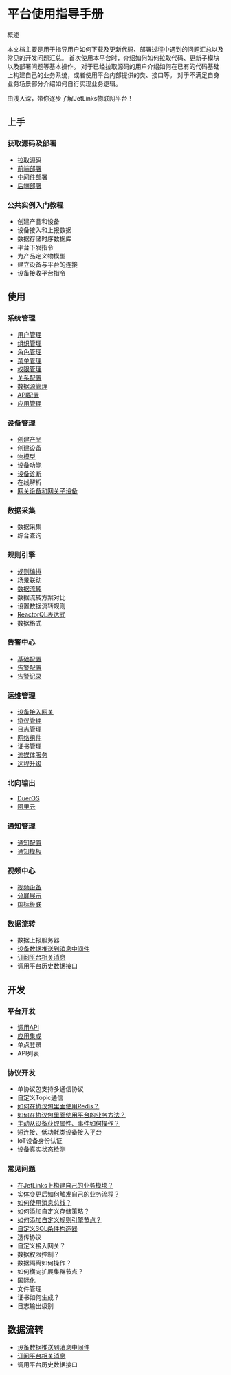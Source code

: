 # 平台使用指导手册

<div class='explanation primary'>
<p class='explanation-title-warp'>
  <span class='iconfont icon-bangzhu explanation-icon'></span>
  <span class='explanation-title font-weight'>概述</span>
</p>
  <p>本文档主要是用于指导用户如何下载及更新代码、部署过程中遇到的问题汇总以及常见的开发问题汇总。 首次使用本平台时，介绍如何如何拉取代码、更新子模块以及部署问题等基本操作。 
对于已经拉取源码的用户介绍如何在已有的代码基础上构建自己的业务系统，或者使用平台内部提供的类、接口等。
对于不满足自身业务场景部分介绍如何自行实现业务逻辑。</p>
  <p>由浅入深，带你逐步了解JetLinks物联网平台！</p>
</div>

## 上手

### 获取源码及部署

- <a target='_self' href='/dev-guide/pull-code.html'>
   拉取源码</a>
- <a target='_self' href='/dev-guide/ui-deploy.html'>
   前端部署</a>
- <a target='_self' href='/dev-guide/middleware-deploy.html'>
   中间件部署</a>
- <a target='_self' href='/dev-guide/java-deploy.html'>
   后端部署</a>

### 公共实例入门教程
- 创建产品和设备
- 设备接入和上报数据
- 数据存储时序数据库
- 平台下发指令
- 为产品定义物模型
- 建立设备与平台的连接
- 设备接收平台指令

## 使用

### 系统管理
- <a target='_self' href='/System_settings/System_user_management.html'>
  用户管理</a>
- <a target='_self' href='/System_settings/System_org_management.html'>
  组织管理</a>
- <a target='_self' href='/System_settings/System_role_management.html'>
  角色管理</a>
- <a target='_self' href='/System_settings/System_menu_management.html'>
  菜单管理</a>
- <a target='_self' href='/System_settings/System_authentication_management.html'>
  权限管理</a>
- <a target='_self' href='/System_settings/System_relation_configuration.html'>
  关系配置</a>
- <a target='_self' href='/System_settings/System_datasource_management.html'>
  数据源管理</a>
- <a target='_self' href='/System_settings/System_api_configuration.html'>
  API配置</a>
- <a target='_self' href='/System_settings/System_application_management.html'>
  应用管理</a>

### 设备管理

- <a target='_self' href='/Device_access/Create_product3.1.html'>
  创建产品</a>
- <a target='_self' href='/Device_access/Create_Device3.2.html'>
  创建设备</a>
- <a target='_self' href='/device_management/product4.1_thing_model.html'>
  物模型</a>
- <a target='_self' href='/device_management/product4.1_device_function.html'>
   设备功能</a>
- <a target='_self' href='/device_management/product4.1_device_diagnose.html'>
   设备诊断</a>
- 在线解析
- <a target='_self' href='/Device_access/Create_gateways_and_sub_devices3.3.html'>
  网关设备和网关子设备</a>

### 数据采集

- 数据采集
- 综合查询

### 规则引擎

- <a target='_self' href='/dev-guide/rule-editor.html'>
  规则编排</a>
- <a target='_self' href='/dev-guide/scene-link.html'>
  场景联动</a>
- <a target='_self' href='/dev-guide/data-flow.html'>
  数据流转</a>
- 数据流转方案对比
- 设置数据流转规则
- <a target='_self' href='/dev-guide/reactor-ql.html'>
  ReactorQL表达式</a>
- 数据格式

### 告警中心
- <a target='_self' href='/Alarm_Center/Alarm_base_configuration.html'>
  基础配置</a>
- <a target='_self' href='/Alarm_Center/Alarm_configuration.html'>
  告警配置</a>
- <a target='_self' href='/Alarm_Center/Alarm_records.html'>
  告警记录</a>

### 运维管理
- <a target='_self' href='/Mocha_ITOM/Device_access_gateway.html'>
  设备接入网关</a>
- <a target='_self' href='/Mocha_ITOM/protocol_management.html'>
  协议管理</a>
- <a target='_self' href='/Mocha_ITOM/log_management.html'>
  日志管理</a>
- <a target='_self' href='/Mocha_ITOM/network_components.html'>
  网络组件</a>
- <a target='_self' href='/Mocha_ITOM/certificate_management.html'>
  证书管理</a>
- <a target='_self' href='/Mocha_ITOM/streaming_media_service.html'>
  流媒体服务</a>
- <a target='_self' href='/Mocha_ITOM/remote_upgrade.html'>
  远程升级</a>

### 北向输出

- <a target='_self' href='/Northbound_output/Northbound_output8_DuerOS.html'>
  DuerOS</a>
- <a target='_self' href='/Northbound_output/Northbound_output8_aliyun.html'>
  阿里云</a>

### 通知管理

- <a target='_self' href='/dev-guide/notification-config.html'>
  通知配置</a>
- <a target='_self' href='/dev-guide/notification-template.html'>
  通知模板</a>

### 视频中心

- <a target='_self' href='/Video_Center/Video_equipment10_device.html'>
  视频设备</a>
- <a target='_self' href='/Video_Center/Split_screen.html'>
  分屏展示</a>
- <a target='_self' href='/Video_Center/National_standard_cascade.html'>
  国标级联</a>

### 数据流转

- 数据上报服务器
- <a target='_self' href='/dev-guide/push-to-message-middleware.html'>
   设备数据推送到消息中间件</a>
- <a target='_self' href='/dev-guide/subs-platform-message.html'>
   订阅平台相关消息</a>
- 调用平台历史数据接口

## 开发

### 平台开发

- <a target='_self' href='/dev-guide/request-jetlinks-interface.html'>
   调用API</a>
- <a target='_self' href='/dev-guide/application-integration.html'>
   应用集成</a>
- 单点登录
- API列表

### 协议开发

- 单协议包支持多通信协议
- 自定义Topic通信
- <a target='_self' href='/dev-guide/protocol-redis.html'>
  如何在协议包里面使用Redis？</a>
- <a target='_self' href='/dev-guide/jetlinks-protocol-use-business-method.html'>
  如何在协议包里面使用平台的业务方法？</a>
- <a target='_self' href='/dev-guide/poll-device-data.html'>
   主动从设备获取属性、事件如何操作？</a>
- <a target='_self' href='/dev-guide/sort-link.html'>
   短连接、低功耗类设备接入平台 </a>
- IoT设备身份认证
- 设备真实状态检测

### 常见问题

- <a target='_self' href='/dev-guide/custom-code-guide.html'>
   在JetLinks上构建自己的业务模块？</a>
- <a target='_self' href='/dev-guide/jetlinks-event-listener.html'>
   实体变更后如何触发自己的业务流程？</a>
- <a target='_self' href='/dev-guide/subscribe-device-message.html'>
   如何使用消息总线？</a>
- <a target='_self' href='/dev-guide/custom-storage-strategy.html'>
  如何添加自定义存储策略？</a>
- <a target='_self' href='/dev-guide/rule-engine.html'>
  如何添加自定义规则引擎节点？</a>
- <a target='_self' href='/dev-guide/diy-term-builder.html'>
  自定义SQL条件构造器</a>
- 透传协议
- 自定义接入网关？
- 数据权限控制？
- 数据隔离如何操作？
- 如何横向扩展集群节点？
- 国际化
- 文件管理
- 证书如何生成？
- 日志输出级别

## 数据流转

- <a target='_self' href='/dev-guide/push-to-message-middleware.html'>
   设备数据推送到消息中间件</a>
- <a target='_self' href='/dev-guide/subs-platform-message.html'>
   订阅平台相关消息</a>
- 调用平台历史数据接口

[//]: # (## 系统压力测试)

[//]: # ()

[//]: # (- 压测场景)

[//]: # (- 压测脚本)

[//]: # (- 模拟并发)